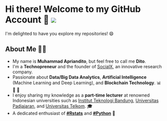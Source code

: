 # Hi there! Welcome to my GitHub Account 👋  ![](https://visitor-badge.glitch.me/badge?page_id=apriandito.apriandito)
I'm delighted to have you explore my repositories! :smile:

## About Me :man_technologist:
- My name is **Muhammad Apriandito**, but feel free to call me **Dito**.
- I'm a **Technopreneur** and the founder of [SocialX](https://socialx.id/), an innovative research company.
- Passionate about **Data/Big Data Analytics**, **Artificial Intelligence** (Machine Learning and Deep Learning), and **Blockchain Technology**. :bar_chart: :brain: :link:
- I enjoy sharing my knowledge as a **part-time lecturer** at renowned Indonesian universities such as [Institut Teknologi Bandung](https://www.itb.ac.id/), [Universitas Padjajaran](https://www.unpad.ac.id/), and [Universitas Telkom](https://telkomuniversity.ac.id/). :mortar_board:
- A dedicated enthusiast of **[#Rstats](https://cran.r-project.org/bin/windows/base/)** and **[#Python](https://www.python.org)** :rocket:
